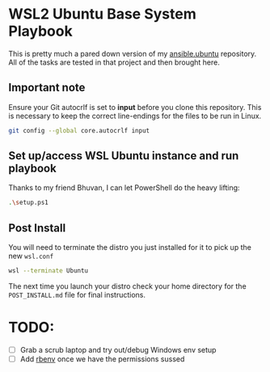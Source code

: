 # WSL2 Ubuntu Base System Playbook

This is pretty much a pared down version of my [ansible.ubuntu](https://github.com/code-chimp/ansible.ubuntu)
repository. All of the tasks are tested in that project and then brought here.

## Important note

Ensure your Git autocrlf is set to **input** before you clone this repository. This is necessary to keep the correct line-endings for the files to be run in Linux.

```sh
git config --global core.autocrlf input
```

## Set up/access WSL Ubuntu instance and run playbook

Thanks to my friend Bhuvan, I can let PowerShell do the heavy lifting:

```sh
.\setup.ps1
```

## Post Install

You will need to terminate the distro you just installed for it to pick up the new `wsl.conf`

```sh
wsl --terminate Ubuntu
```

The next time you launch your distro check your home directory for the `POST_INSTALL.md` file for final instructions.

# TODO:

- [ ] Grab a scrub laptop and try out/debug Windows env setup
- [ ] Add [rbenv](https://github.com/ccmywish/rbenv-for-windows#readme) once we have the permissions sussed
